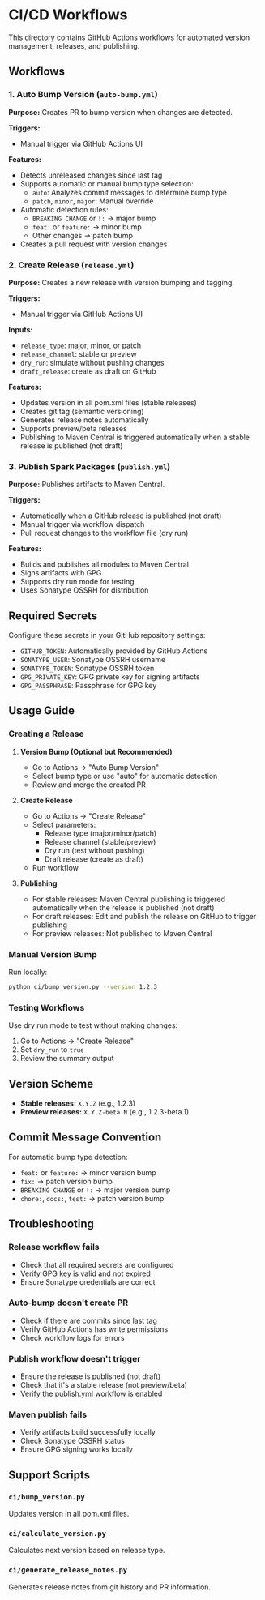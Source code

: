 # CI/CD Workflows

This directory contains GitHub Actions workflows for automated version management, releases, and publishing.

## Workflows

### 1. Auto Bump Version (`auto-bump.yml`)

**Purpose:** Creates PR to bump version when changes are detected.

**Triggers:**
- Manual trigger via GitHub Actions UI

**Features:**
- Detects unreleased changes since last tag
- Supports automatic or manual bump type selection:
  - `auto`: Analyzes commit messages to determine bump type
  - `patch`, `minor`, `major`: Manual override
- Automatic detection rules:
  - `BREAKING CHANGE` or `!:` → major bump
  - `feat:` or `feature:` → minor bump
  - Other changes → patch bump
- Creates a pull request with version changes

### 2. Create Release (`release.yml`)

**Purpose:** Creates a new release with version bumping and tagging.

**Triggers:**
- Manual trigger via GitHub Actions UI

**Inputs:**
- `release_type`: major, minor, or patch
- `release_channel`: stable or preview
- `dry_run`: simulate without pushing changes
- `draft_release`: create as draft on GitHub

**Features:**
- Updates version in all pom.xml files (stable releases)
- Creates git tag (semantic versioning)
- Generates release notes automatically
- Supports preview/beta releases
- Publishing to Maven Central is triggered automatically when a stable release is published (not draft)

### 3. Publish Spark Packages (`publish.yml`)

**Purpose:** Publishes artifacts to Maven Central.

**Triggers:**
- Automatically when a GitHub release is published (not draft)
- Manual trigger via workflow dispatch
- Pull request changes to the workflow file (dry run)

**Features:**
- Builds and publishes all modules to Maven Central
- Signs artifacts with GPG
- Supports dry run mode for testing
- Uses Sonatype OSSRH for distribution

## Required Secrets

Configure these secrets in your GitHub repository settings:

- `GITHUB_TOKEN`: Automatically provided by GitHub Actions
- `SONATYPE_USER`: Sonatype OSSRH username
- `SONATYPE_TOKEN`: Sonatype OSSRH token
- `GPG_PRIVATE_KEY`: GPG private key for signing artifacts
- `GPG_PASSPHRASE`: Passphrase for GPG key

## Usage Guide

### Creating a Release

1. **Version Bump (Optional but Recommended)**
   - Go to Actions → "Auto Bump Version"
   - Select bump type or use "auto" for automatic detection
   - Review and merge the created PR

2. **Create Release**
   - Go to Actions → "Create Release"
   - Select parameters:
     - Release type (major/minor/patch)
     - Release channel (stable/preview)
     - Dry run (test without pushing)
     - Draft release (create as draft)
   - Run workflow

3. **Publishing**
   - For stable releases: Maven Central publishing is triggered automatically when the release is published (not draft)
   - For draft releases: Edit and publish the release on GitHub to trigger publishing
   - For preview releases: Not published to Maven Central

### Manual Version Bump

Run locally:
```bash
python ci/bump_version.py --version 1.2.3
```

### Testing Workflows

Use dry run mode to test without making changes:
1. Go to Actions → "Create Release"
2. Set `dry_run` to `true`
3. Review the summary output

## Version Scheme

- **Stable releases:** `X.Y.Z` (e.g., 1.2.3)
- **Preview releases:** `X.Y.Z-beta.N` (e.g., 1.2.3-beta.1)

## Commit Message Convention

For automatic bump type detection:
- `feat:` or `feature:` → minor version bump
- `fix:` → patch version bump
- `BREAKING CHANGE` or `!:` → major version bump
- `chore:`, `docs:`, `test:` → patch version bump

## Troubleshooting

### Release workflow fails
- Check that all required secrets are configured
- Verify GPG key is valid and not expired
- Ensure Sonatype credentials are correct

### Auto-bump doesn't create PR
- Check if there are commits since last tag
- Verify GitHub Actions has write permissions
- Check workflow logs for errors

### Publish workflow doesn't trigger
- Ensure the release is published (not draft)
- Check that it's a stable release (not preview/beta)
- Verify the publish.yml workflow is enabled

### Maven publish fails
- Verify artifacts build successfully locally
- Check Sonatype OSSRH status
- Ensure GPG signing works locally

## Support Scripts

### `ci/bump_version.py`
Updates version in all pom.xml files.

### `ci/calculate_version.py`
Calculates next version based on release type.

### `ci/generate_release_notes.py`
Generates release notes from git history and PR information.
